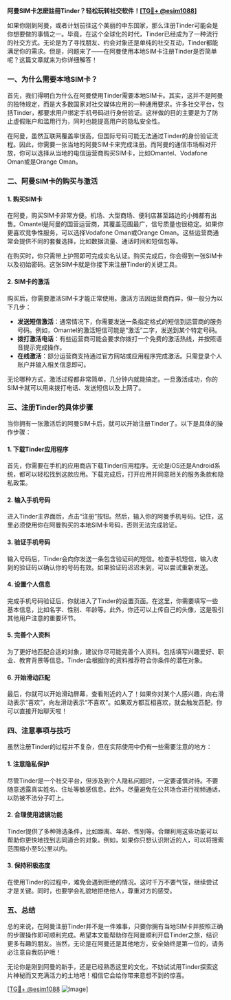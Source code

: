 **阿曼SIM卡怎麽註冊Tinder？轻松玩转社交软件！[[TG💪+ @esim1088](https://t.me/s/esim1088)]**

如果你刚到阿曼，或者计划前往这个美丽的中东国家，那么注册Tinder可能会是你想要做的事情之一。毕竟，在这个全球化的时代，Tinder已经成为了一种流行的社交方式。无论是为了寻找朋友、约会对象还是单纯的社交互动，Tinder都能满足你的需求。但是，问题来了——在阿曼使用本地SIM卡注册Tinder是否简单呢？这篇文章就来为你详细解答！

### 一、为什么需要本地SIM卡？

首先，我们得明白为什么在阿曼使用Tinder需要本地SIM卡。其实，这并不是阿曼的独特规定，而是大多数国家对社交媒体应用的一种通用要求。许多社交平台，包括Tinder，都要求用户绑定手机号码进行身份验证。这样做的目的主要是为了防止虚假账户和滥用行为，同时也能提高用户的隐私安全性。

在阿曼，虽然互联网覆盖率很高，但国际号码可能无法通过Tinder的身份验证流程。因此，你需要一张当地的阿曼SIM卡来完成注册。而阿曼的通信市场相对开放，你可以选择从当地的电信运营商购买SIM卡，比如Omantel、Vodafone Oman或是Orange Oman。

### 二、阿曼SIM卡的购买与激活

#### 1. 购买SIM卡

在阿曼，购买SIM卡非常方便。机场、大型商场、便利店甚至路边的小摊都有出售。Omantel是阿曼的国营运营商，其覆盖范围最广，信号质量也很稳定。如果你更喜欢竞争性服务，可以选择Vodafone Oman或Orange Oman。这些运营商通常会提供不同的套餐选择，比如数据流量、通话时间和短信包等。

在购买时，你只需带上护照即可完成实名认证。购买完成后，你会得到一张SIM卡以及初始密码。这张SIM卡就是你接下来注册Tinder的关键工具。

#### 2. SIM卡的激活

购买后，你需要激活SIM卡才能正常使用。激活方法因运营商而异，但一般分为以下几步：

- **发送短信激活**：通常情况下，你需要发送一条指定格式的短信到运营商的服务号码。例如，Omantel的激活短信可能是“激活”二字，发送到某个特定号码。
- **拨打激活电话**：有些运营商可能会要求你拨打一个免费的激活热线，并按照语音提示完成操作。
- **在线激活**：部分运营商支持通过官方网站或应用程序完成激活。只需登录个人账户并输入相关信息即可。

无论哪种方式，激活过程都非常简单，几分钟内就能搞定。一旦激活成功，你的SIM卡就可以用来拨打电话、发送短信以及上网了。

### 三、注册Tinder的具体步骤

当你拥有一张激活后的阿曼SIM卡后，就可以开始注册Tinder了。以下是具体的操作步骤：

#### 1. 下载Tinder应用程序

首先，你需要在手机的应用商店下载Tinder应用程序。无论是iOS还是Android系统，都可以轻松找到这款应用。下载完成后，打开应用并同意相关的服务条款和隐私政策。

#### 2. 输入手机号码

进入Tinder主界面后，点击“注册”按钮。然后，输入你的阿曼手机号码。记住，这里必须使用你在阿曼购买的本地SIM卡号码，否则无法完成验证。

#### 3. 验证手机号码

输入号码后，Tinder会向你发送一条包含验证码的短信。检查手机短信，输入收到的验证码以确认你的号码有效。如果验证码迟迟未到，可以尝试重新发送。

#### 4. 设置个人信息

完成手机号码验证后，你就进入了Tinder的设置页面。在这里，你需要填写一些基本信息，比如名字、性别、年龄等。此外，你还可以上传自己的头像，这是吸引其他用户注意的重要环节。

#### 5. 完善个人资料

为了更好地匹配合适的对象，建议你尽可能完善个人资料。包括填写兴趣爱好、职业、教育背景等信息。Tinder会根据你的资料推荐符合你条件的潜在对象。

#### 6. 开始滑动匹配

最后，你就可以开始滑动屏幕，查看附近的人了！如果你对某个人感兴趣，向右滑动表示“喜欢”，向左滑动表示“不喜欢”。如果双方都互相喜欢，就会触发匹配，你可以直接开始聊天啦！

### 四、注意事项与技巧

虽然注册Tinder的过程并不复杂，但在实际使用中仍有一些需要注意的地方：

#### 1. 注意隐私保护

尽管Tinder是一个社交平台，但涉及到个人隐私问题时，一定要谨慎对待。不要随意透露真实姓名、住址等敏感信息。此外，尽量避免在公共场合进行视频通话，以防被不法分子盯上。

#### 2. 合理使用滤镜功能

Tinder提供了多种筛选条件，比如距离、年龄、性别等。合理利用这些功能可以帮助你更快地找到志同道合的对象。例如，如果你只想认识附近的人，可以将搜索范围缩小至5公里以内。

#### 3. 保持积极态度

在使用Tinder的过程中，难免会遇到拒绝的情况。这时千万不要气馁，继续尝试才是关键。同时，也要学会礼貌地拒绝他人，尊重对方的感受。

### 五、总结

总的来说，在阿曼注册Tinder并不是一件难事，只要你拥有当地SIM卡并按照正确的步骤操作即可顺利完成。希望本文能帮助你在阿曼顺利开启Tinder之旅，结识更多有趣的朋友。当然，无论是在阿曼还是其他地方，安全始终是第一位的，请务必注意自我防护哦！

无论你是刚到阿曼的新手，还是已经熟悉这里的文化，不妨试试用Tinder探索这片神秘而又充满活力的土地吧！相信它会给你带来意想不到的惊喜。

[[TG💪+ @esim1088](https://t.me/s/esim1088) ![Image](https://i.postimg.cc/4NQfJmqS/Snipaste-2025-05-13-00-14-12.png)]